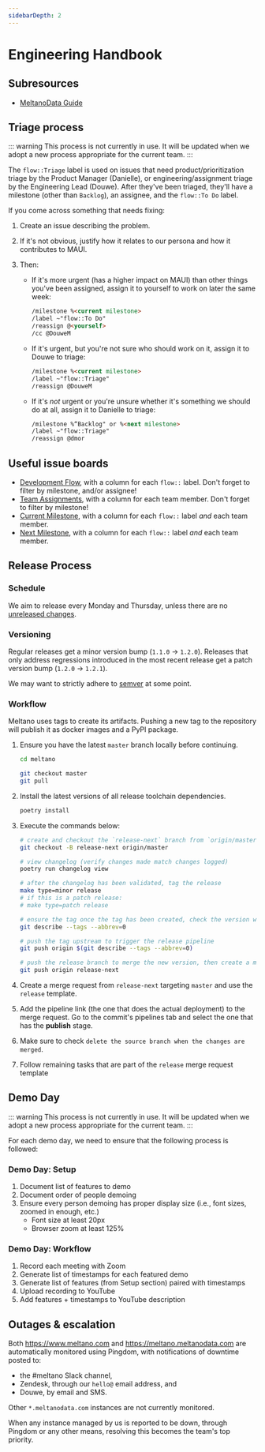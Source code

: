 ```yaml
---
sidebarDepth: 2
---
```


# Engineering Handbook

## Subresources

- [MeltanoData Guide](/handbook/engineering/meltanodata-guide/)

## Triage process

::: warning
This process is not currently in use. It will be updated when we adopt a new process appropriate for the current team.
:::

The `flow::Triage` label is used on issues that need product/prioritization triage by the Product Manager (Danielle), or engineering/assignment triage by the Engineering Lead (Douwe).
After they've been triaged, they'll have a milestone (other than `Backlog`), an assignee, and the `flow::To Do` label.

If you come across something that needs fixing:

1. Create an issue describing the problem.
2. If it's not obvious, justify how it relates to our persona and how it contributes to MAUI.
3. Then:

    - If it's more urgent (has a higher impact on MAUI) than other things you've been assigned, assign it to yourself to work on later the same week:

      ```md
      /milestone %<current milestone>
      /label ~"flow::To Do"
      /reassign @<yourself>
      /cc @DouweM
      ```

    - If it's urgent, but you're not sure who should work on it, assign it to Douwe to triage:

      ```md
      /milestone %<current milestone>
      /label ~"flow::Triage"
      /reassign @DouweM
      ```

    - If it's _not_ urgent or you're unsure whether it's something we should do at all, assign it to Danielle to triage:

      ```md
      /milestone %“Backlog" or %<next milestone>
      /label ~"flow::Triage"
      /reassign @dmor
      ```

## Useful issue boards

- [Development Flow](https://gitlab.com/groups/meltano/-/boards/536761), with a column for each `flow::` label. Don't forget to filter by milestone, and/or assignee!
- [Team Assignments](https://gitlab.com/groups/meltano/-/boards/1402405), with a column for each team member. Don't forget to filter by milestone!
- [Current Milestone](https://gitlab.com/groups/meltano/-/boards/1288307), with a column for each `flow::` label _and_ each team member.
- [Next Milestone](https://gitlab.com/groups/meltano/-/boards/1158410), with a column for each `flow::` label _and_ each team member.

## Release Process

### Schedule

We aim to release every Monday and Thursday, unless there are no [unreleased changes](https://gitlab.com/meltano/meltano/blob/master/CHANGELOG.md#unreleased).

### Versioning

Regular releases get a minor version bump (`1.1.0` -> `1.2.0`).
Releases that only address regressions introduced in the most recent release get a patch version bump (`1.2.0` -> `1.2.1`).

We may want to strictly adhere to [semver](https://semver.org/) at some point.

### Workflow

Meltano uses tags to create its artifacts. Pushing a new tag to the repository will publish it as docker images and a PyPI package.

1. Ensure you have the latest `master` branch locally before continuing.

   ```bash
   cd meltano

   git checkout master
   git pull
   ```

1. Install the latest versions of all release toolchain dependencies.

   ```bash
   poetry install
   ```

2. Execute the commands below:

   ```bash
   # create and checkout the `release-next` branch from `origin/master`
   git checkout -B release-next origin/master

   # view changelog (verify changes made match changes logged)
   poetry run changelog view

   # after the changelog has been validated, tag the release
   make type=minor release
   # if this is a patch release:
   # make type=patch release

   # ensure the tag once the tag has been created, check the version we just bumped to: e.g. `0.22.0` => `0.23.0`.
   git describe --tags --abbrev=0

   # push the tag upstream to trigger the release pipeline
   git push origin $(git describe --tags --abbrev=0)

   # push the release branch to merge the new version, then create a merge request
   git push origin release-next
   ```

1. Create a merge request from `release-next` targeting `master` and use the `release` template.
2. Add the pipeline link (the one that does the actual deployment) to the merge request. Go to the commit's pipelines tab and select the one that has the **publish** stage.
3. Make sure to check `delete the source branch when the changes are merged`.
4. Follow remaining tasks that are part of the `release` merge request template

## Demo Day

::: warning
This process is not currently in use. It will be updated when we adopt a new process appropriate for the current team.
:::

For each demo day, we need to ensure that the following process is followed:

### Demo Day: Setup

1. Document list of features to demo
2. Document order of people demoing
3. Ensure every person demoing has proper display size (i.e., font sizes, zoomed in enough, etc.)
   - Font size at least 20px
   - Browser zoom at least 125%

### Demo Day: Workflow

1. Record each meeting with Zoom
2. Generate list of timestamps for each featured demo
3. Generate list of features (from Setup section) paired with timestamps
4. Upload recording to YouTube
5. Add features + timestamps to YouTube description

## Outages & escalation

Both https://www.meltano.com and https://meltano.meltanodata.com are automatically monitored using Pingdom, with notifications of downtime posted to:
- the #meltano Slack channel,
- Zendesk, through our `hello@` email address, and
- Douwe, by email and SMS.

Other `*.meltanodata.com` instances are not currently monitored.

When any instance managed by us is reported to be down, through Pingdom or any other means, resolving this becomes the team's top priority.
